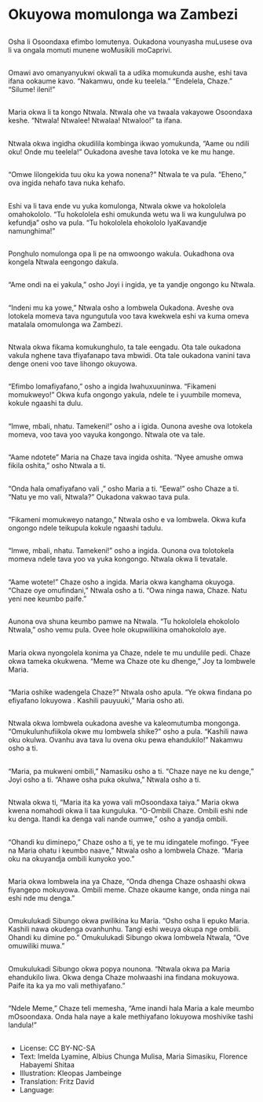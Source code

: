 # Okuyowa momulonga wa Zambezi

##
Osha li Osoondaxa efimbo lomutenya. Oukadona vounyasha muLusese ova li va ongala momuti munene woMusikili moCaprivi.

##
Omawi avo omanyanyukwi okwali ta a udika momukunda aushe, eshi tava ifana ookaume kavo. “Nakamwu, onde ku teelela.” “Endelela, Chaze.” “Silume! ileni!”

##
Maria okwa li ta kongo Ntwala. Ntwala ohe va twaala vakayowe Osoondaxa keshe. “Ntwala! Ntwalee! Ntwalaa! Ntwaloo!” ta ifana.

##
Ntwala okwa ingidha okudilila kombinga ikwao yomukunda, “Aame ou ndili oku! Onde mu teelela!” Oukadona aveshe tava lotoka ve ke mu hange.

##
“Omwe lilongekida tuu oku ka yowa nonena?” Ntwala te va pula. “Eheno,” ova ingida nehafo tava nuka kehafo.

##
Eshi va li tava ende vu yuka komulonga, Ntwala okwe va hokololela omahokololo. “Tu hokololela eshi omukunda wetu wa li wa kungululwa po kefundja” osho va pula. “Tu hokololela ehokololo lyaKavandje namunghima!”

##
Ponghulo nomulonga opa li pe na omwoongo wakula. Oukadhona ova kongela Ntwala eengongo dakula.

##
“Ame ondi na ei yakula,” osho Joyi i ingida, ye ta yandje ongongo ku Ntwala.

##
“Indeni mu ka yowe,” Ntwala osho a lombwela Oukadona. Aveshe ova lotokela momeva tava ngungutula voo tava kwekwela eshi va kuma omeva matalala omomulonga wa Zambezi.

##
Ntwala okwa fikama komukunghulo, ta tale eengadu. Ota tale oukadona vakula nghene tava tfiyafanapo tava mbwidi. Ota tale oukadona vanini tava denge oneni voo tave lihongo okuyowa.

##
“Efimbo lomafiyafano,” osho a ingida lwahuxuuninwa. “Fikameni momukweyo!” Okwa kufa ongongo yakula, ndele te i yuumbile momeva, kokule ngaashi ta dulu.

##
“Imwe, mbali, nhatu. Tamekeni!” osho a i igida. Ounona aveshe ova lotokela momeva, voo tava yoo vayuka kongongo. Ntwala ote va tale.

##
“Aame ndotete” Maria na Chaze tava ingida oshita. “Nyee amushe omwa fikila oshita,” osho Ntwala a ti.

##
“Onda hala omafiyafano vali ,” osho Maria a ti. “Eewa!” osho Chaze a ti. “Natu ye mo vali, Ntwala?” Oukadona vakwao tava pula.

##
“Fikameni momukweyo natango,” Ntwala osho e va lombwela. Okwa kufa ongongo ndele teikupula kokule ngaashi tadulu.

##
“Imwe, mbali, nhatu. Tamekeni!” osho a ingida. Ounona ova tolotokela  momeva ndele tava yoo va yuka kongongo. Ntwala okwa li tevatale.

##
“Aame wotete!” Chaze osho a ingida. Maria okwa kanghama okuyoga. “Chaze oye omufindani,” Ntwala osho a ti. “Owa ninga nawa, Chaze. Natu yeni nee keumbo paife.”

##
Aunona ova shuna keumbo pamwe na Ntwala. “Tu hokololela ehokololo Ntwala,” osho vemu pula. Ovee hole okupwilikina omahokololo aye.
##
Maria okwa nyongolela konima ya Chaze, ndele te mu undulile pedi. Chaze okwa tameka okukwena. “Meme wa Chaze ote ku dhenge,” Joy ta lombwele Maria.

##
“Maria oshike wadengela Chaze?” Ntwala osho apula. “Ye okwa findana po efiyafano lokuyowa . Kashili pauyuuki,” Maria osho ati.

##
Ntwala okwa lombwela oukadona aveshe va kaleomutumba mongonga. “Omukulunhufiikola okwe mu lombwela shike?” osho a pula. “Kashili nawa oku okulwa. Ovanhu ava tava lu ovena oku pewa ehandukilo!” Nakamwu osho a ti.

##
“Maria, pa mukweni ombili,” Namasiku osho a ti. “Chaze naye ne ku denge,” Joyi osho a ti. “Ahawe osha puka okulwa,” Ntwala osho a ti.

##
Ntwala okwa ti, “Maria ita ka yowa vali mOsoondaxa taiya.” Maria okwa kwena nomahodi okwa li taa kunguluka. “O-Ombili Chaze. Ombili eshi nde ku denga. Itandi ka denga vali nande oumwe,” osho a yandja ombili.

##
“Ohandi ku diminepo,” Chaze osho a ti, ye te mu idingatele mofingo. “Fyee na Maria ohatu i keumbo naave,” Ntwala osho a lombwela Chaze. “Maria oku na okuyandja ombili kunyoko yoo.”

##
Maria okwa lombwela ina ya Chaze, “Onda dhenga Chaze oshaashi okwa fiyangepo mokuyowa. Ombili meme. Chaze okaume kange, onda ninga nai eshi nde mu denga.”

##
Omukulukadi Sibungo okwa pwilikina ku Maria. “Osho osha li epuko Maria. Kashili nawa  okudenga ovanhunhu. Tangi eshi weuya okupa nge ombili. Ohandi ku dimine po.” Omukulukadi Sibungo okwa lombwela Ntwala, “Ove omuwiliki muwa.”

##
Omukulukadi Sibungo okwa popya nounona. “Ntwala okwa pa Maria ehandukilo liwa. Okwa denga Chaze molwaashi ina findana mokuyowa. Paife ita ka ya mo vali methiyafano.”

##
“Ndele Meme,” Chaze teli memesha, “Ame inandi hala Maria a kale meumbo mOsoondaxa. Onda hala naye a kale methiyafano lokuyowa moshivike tashi landula!”

##
* License: CC BY-NC-SA
* Text: Imelda Lyamine, Albius Chunga Mulisa, Maria Simasiku, Florence Habayemi Shitaa
* Illustration: Kleopas Jambeinge
* Translation: Fritz David
* Language:
